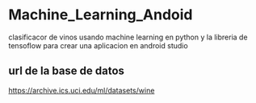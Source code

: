 # Machine_Learning_Andoid
clasificacor de vinos usando machine learning en python y la libreria de tensoflow para crear una aplicacion en android studio

## url de la base de datos

https://archive.ics.uci.edu/ml/datasets/wine
